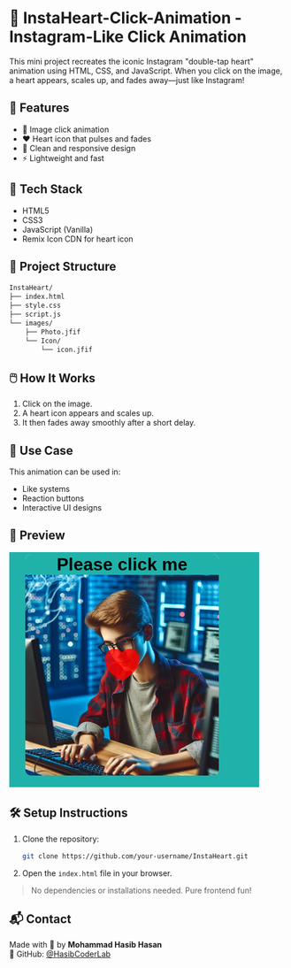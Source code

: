 # 💖 InstaHeart-Click-Animation - Instagram-Like Click Animation

This mini project recreates the iconic Instagram "double-tap heart" animation using HTML, CSS, and JavaScript. When you click on the image, a heart appears, scales up, and fades away—just like Instagram!

## 🚀 Features

- 📸 Image click animation
- ❤️ Heart icon that pulses and fades
- 🎨 Clean and responsive design
- ⚡ Lightweight and fast

## 🔧 Tech Stack

- HTML5
- CSS3
- JavaScript (Vanilla)
- Remix Icon CDN for heart icon

## 📂 Project Structure

```
InstaHeart/
├── index.html
├── style.css
├── script.js
└── images/
    ├── Photo.jfif
    └── Icon/
        └── icon.jfif
```

## 🖱️ How It Works

1. Click on the image.
2. A heart icon appears and scales up.
3. It then fades away smoothly after a short delay.

## 🎯 Use Case

This animation can be used in:

- Like systems
- Reaction buttons
- Interactive UI designs

## 📸 Preview
![Preview of  💖 InstaHeart-Click-Animation  ](images/README/Screenshot.png) 


## 🛠️ Setup Instructions

1. Clone the repository:
   ```bash
   git clone https://github.com/your-username/InstaHeart.git
   ```

2. Open the `index.html` file in your browser.

> No dependencies or installations needed. Pure frontend fun!

## 📬 Contact

Made with 💖 by **Mohammad Hasib Hasan**  
🔗 GitHub: [@HasibCoderLab](https://github.com/HasibCoderLab)
